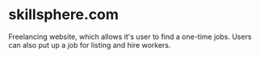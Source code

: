 # skillsphere.com
Freelancing website, which allows it's user to find a one-time jobs. Users can also put up a job for listing and hire workers.
